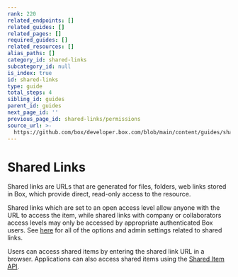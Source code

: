```yaml
---
rank: 220
related_endpoints: []
related_guides: []
related_pages: []
required_guides: []
related_resources: []
alias_paths: []
category_id: shared-links
subcategory_id: null
is_index: true
id: shared-links
type: guide
total_steps: 4
sibling_id: guides
parent_id: guides
next_page_id: ''
previous_page_id: shared-links/permissions
source_url: >-
  https://github.com/box/developer.box.com/blob/main/content/guides/shared-links/index.md
---
```

# Shared Links

Shared links are URLs that are generated for files, folders, web links stored
in Box, which provide direct, read-only access to the resource.

Shared links which are set to an open access level allow anyone with the URL to
access the item, while shared links with company or collaborators access levels
may only be accessed by appropriate authenticated Box users. See
[here][community_create_shared_link] for all of the options and admin settings
related to shared links.

Users can access shared items by entering the shared link URL in a browser.
Applications can also access shared items using the
[Shared Item API](endpoint://get_shared_items).

<!-- i18n-enable localize-links -->

[community_create_shared_link]: https://community.box.com/t5/Using-Shared-Links/Creating-Shared-Links/ta-p/19523
<!-- i18n-disable localize-links -->